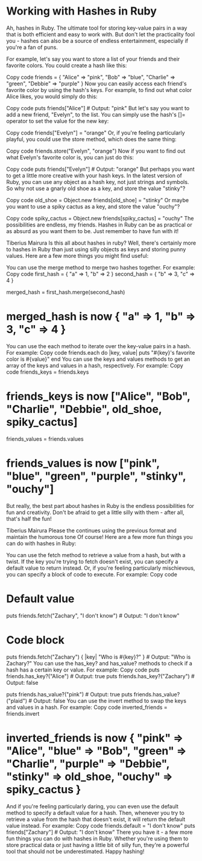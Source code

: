 # Working with Hashes in Ruby

Ah, hashes in Ruby. The ultimate tool for storing key-value pairs in a way that is both efficient and easy to work with. But don't let the practicality fool you - hashes can also be a source of endless entertainment, especially if you're a fan of puns.

For example, let's say you want to store a list of your friends and their favorite colors. You could create a hash like this:

Copy code
friends = {
  "Alice" => "pink",
  "Bob" => "blue",
  "Charlie" => "green",
  "Debbie" => "purple"
}
Now you can easily access each friend's favorite color by using the hash's keys. For example, to find out what color Alice likes, you would simply do this:

Copy code
puts friends["Alice"] # Output: "pink"
But let's say you want to add a new friend, "Evelyn", to the list. You can simply use the hash's []= operator to set the value for the new key:

Copy code
friends["Evelyn"] = "orange"
Or, if you're feeling particularly playful, you could use the store method, which does the same thing:

Copy code
friends.store("Evelyn", "orange")
Now if you want to find out what Evelyn's favorite color is, you can just do this:

Copy code
puts friends["Evelyn"] # Output: "orange"
But perhaps you want to get a little more creative with your hash keys. In the latest version of Ruby, you can use any object as a hash key, not just strings and symbols. So why not use a gnarly old shoe as a key, and store the value "stinky"?

Copy code
old_shoe = Object.new
friends[old_shoe] = "stinky"
Or maybe you want to use a spiky cactus as a key, and store the value "ouchy"?

Copy code
spiky_cactus = Object.new
friends[spiky_cactus] = "ouchy"
The possibilities are endless, my friends. Hashes in Ruby can be as practical or as absurd as you want them to be. Just remember to have fun with it!




Tiberius Mairura
Is this all about hashes in ruby?
Well, there's certainly more to hashes in Ruby than just using silly objects as keys and storing punny values. Here are a few more things you might find useful:

You can use the merge method to merge two hashes together. For example:
Copy code
first_hash = { "a" => 1, "b" => 2 }
second_hash = { "b" => 3, "c" => 4 }

merged_hash = first_hash.merge(second_hash)
# merged_hash is now { "a" => 1, "b" => 3, "c" => 4 }
You can use the each method to iterate over the key-value pairs in a hash. For example:
Copy code
friends.each do |key, value|
  puts "#{key}'s favorite color is #{value}"
end
You can use the keys and values methods to get an array of the keys and values in a hash, respectively. For example:
Copy code
friends_keys = friends.keys
# friends_keys is now ["Alice", "Bob", "Charlie", "Debbie", old_shoe, spiky_cactus]

friends_values = friends.values
# friends_values is now ["pink", "blue", "green", "purple", "stinky", "ouchy"]
But really, the best part about hashes in Ruby is the endless possibilities for fun and creativity. Don't be afraid to get a little silly with them - after all, that's half the fun!




Tiberius Mairura
Please the continues using the previous format and maintain the humorous tone
Of course! Here are a few more fun things you can do with hashes in Ruby:

You can use the fetch method to retrieve a value from a hash, but with a twist. If the key you're trying to fetch doesn't exist, you can specify a default value to return instead. Or, if you're feeling particularly mischievous, you can specify a block of code to execute. For example:
Copy code
# Default value
puts friends.fetch("Zachary", "I don't know") # Output: "I don't know"

# Code block
puts friends.fetch("Zachary") { |key| "Who is #{key}?" } # Output: "Who is Zachary?"
You can use the has_key? and has_value? methods to check if a hash has a certain key or value. For example:
Copy code
puts friends.has_key?("Alice") # Output: true
puts friends.has_key?("Zachary") # Output: false

puts friends.has_value?("pink") # Output: true
puts friends.has_value?("plaid") # Output: false
You can use the invert method to swap the keys and values in a hash. For example:
Copy code
inverted_friends = friends.invert
# inverted_friends is now { "pink" => "Alice", "blue" => "Bob", "green" => "Charlie", "purple" => "Debbie", "stinky" => old_shoe, "ouchy" => spiky_cactus }
And if you're feeling particularly daring, you can even use the default method to specify a default value for a hash. Then, whenever you try to retrieve a value from the hash that doesn't exist, it will return the default value instead. For example:
Copy code
friends.default = "I don't know"
puts friends["Zachary"] # Output: "I don't know"
There you have it - a few more fun things you can do with hashes in Ruby. Whether you're using them to store practical data or just having a little bit of silly fun, they're a powerful tool that should not be underestimated. Happy hashing!



